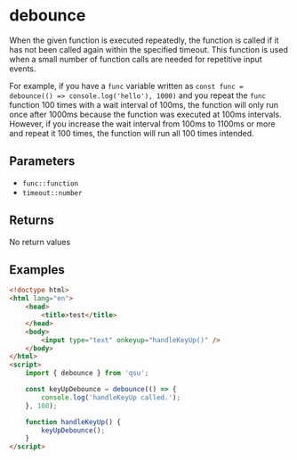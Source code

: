 # debounce <Badge type="tip" text="JavaScript" /><Badge type="info" text="Dart" />

When the given function is executed repeatedly, the function is called if it has not been called again within the specified timeout. This function is used when a small number of function calls are needed for repetitive input events.

For example, if you have a `func` variable written as `const func = debounce(() => console.log('hello'), 1000)` and you repeat the `func` function 100 times with a wait interval of 100ms, the function will only run once after 1000ms because the function was executed at 100ms intervals. However, if you increase the wait interval from 100ms to 1100ms or more and repeat it 100 times, the function will run all 100 times intended.

## Parameters

- `func::function`
- `timeout::number`

## Returns

No return values

## Examples

```html
<!doctype html>
<html lang="en">
	<head>
		<title>test</title>
	</head>
	<body>
		<input type="text" onkeyup="handleKeyUp()" />
	</body>
</html>
<script>
	import { debounce } from 'qsu';

	const keyUpDebounce = debounce(() => {
		console.log('handleKeyUp called.');
	}, 100);

	function handleKeyUp() {
		keyUpDebounce();
	}
</script>
```
